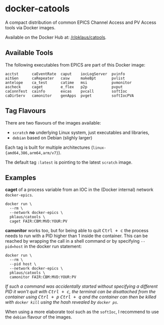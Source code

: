 # docker-catools

A compact distribution of common EPICS Channel Access and PV Access tools via Docker images.

Available on the Docker Hub at: [/r/pklaus/catools](https://hub.docker.com/r/pklaus/catools).

## Available Tools

The following executables from EPICS are part of this Docker image:

```
acctst      caEventRate  caput    iocLogServer  pvinfo
aitGen      caRepeater   casw     makeBpt       pvlist
antelope    ca_test      catime   msi           pvmonitor
ascheck     caget        e_flex   p2p           pvput
caConnTest  cainfo       excas    pvcall        softIoc
caDirServ   camonitor    genApps  pvget         softIocPVA
```

## Tag Flavours

There are two flavours of the images available:

* `scratch` **no** underlying Linux system, just executables and libraries,
* `debian` based on Debian (slighly larger)

Each tag is built for multiple architectures (`linux-{amd64,386,arm64,arm/v7}`).

The default tag `:latest` is pointing to the latest `scratch` image.

## Examples

**caget** of a process variable from an IOC in the (Docker internal) network `docker-epics`.

```
docker run \
  --rm \
  --network docker-epics \
  pklaus/catools \
  caget FAIR:CBM:MVD:YOUR:PV
```

**camonitor** works too, but for being able to quit <kbd>Ctrl + c</kbd> the process needs to run
with a PID higher than 1 inside the container. This can be reached by wrapping the
call in a shell command or by specifying `--pid=host` in the docker run statement:

```
docker run \
  --rm \
  --pid host \
  --network docker-epics \
  pklaus/catools \
  camonitor FAIR:CBM:MVD:YOUR:PV
```

*If such a command was accidentally started without specifying a different PID it won't quit
with <kbd>Ctrl + c</kbd>, the terminal can be disattached from the container using
<kbd>Ctrl + p</kbd> <kbd>Ctrl + q</kbd> and the container can then be killed with
`docker kill` using the hash revealed by `docker ps`.*

When using a more elaborate tool such as the `softIoc`, I recommend to use the
`debian` flavour of the images.

